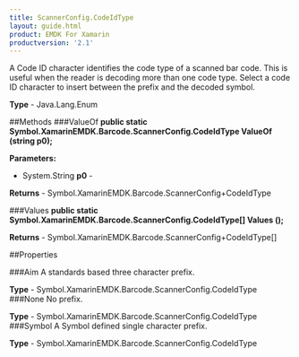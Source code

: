 ```yaml
---
title: ScannerConfig.CodeIdType
layout: guide.html 
product: EMDK For Xamarin 
productversion: '2.1' 
---
```

A Code ID character identifies the code type of a scanned bar code. This is useful when the reader is decoding more than one code type. Select a code ID character to insert between the prefix and the decoded symbol.

**Type** - Java.Lang.Enum

##Methods
###ValueOf
**public static Symbol.XamarinEMDK.Barcode.ScannerConfig.CodeIdType ValueOf (string p0);**


        

**Parameters:** 

* System.String **p0** - 
        

**Returns** - Symbol.XamarinEMDK.Barcode.ScannerConfig+CodeIdType

###Values
**public static Symbol.XamarinEMDK.Barcode.ScannerConfig.CodeIdType[] Values ();**


        


**Returns** - Symbol.XamarinEMDK.Barcode.ScannerConfig+CodeIdType[]

##Properties

###Aim
A standards based three character prefix.

**Type** - Symbol.XamarinEMDK.Barcode.ScannerConfig.CodeIdType
###None
No prefix.

**Type** - Symbol.XamarinEMDK.Barcode.ScannerConfig.CodeIdType
###Symbol
A Symbol defined single character prefix.

**Type** - Symbol.XamarinEMDK.Barcode.ScannerConfig.CodeIdType


